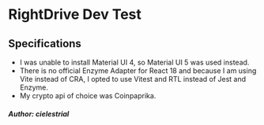 # RightDrive Dev Test

## Specifications

- I was unable to install Material UI 4, so Material UI 5 was used instead.
- There is no official Enzyme Adapter for React 18 and because I am using Vite instead of CRA, I opted to use Vitest and RTL instead of Jest and Enzyme.
- My crypto api of choice was Coinpaprika.

#### _Author: cielestrial_
